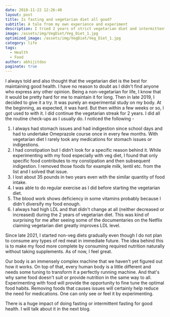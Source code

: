 ```yaml
---
date: 2018-11-22 12:26:40
layout: post
title: Is fasting and vegetarian diet all good?
subtitle: A tale from my own experience and experiment
description: I tried 2 years of strict vegetarian diet and intermittent fasting and this is what I learned.
image: /assets/img/VegDiet/Veg_Diet_1.jpg
optimized_image: /assets/img/VegDiet/Veg_Diet_1.jpg
category: life
tags:
  - Health
  - Food
author: abhijitdas
paginate: true
---
```

I always told and also thought that the vegetarian diet is the best for maintaining good health. I have no reason to doubt as I didn't find anyone who express any other opinion. Being a non-vegetarian for life, I know that it would be pretty hard for me to maintain it for long. Then in late 2019, I decided to give it a try. It was purely an experimental study on my body. At the beginning, as expected, it was hard. But then within a few weeks or so, I got used to with it. I did continue the vegetarian streak for 2 years. I did all the routine check-ups as I usually do. I noticed the following -

1.	I always had stomach issues and had indigestion since school days and had to undertake Omeprazole course once in every few months. With vegetarian diet I rarely took any medications for stomach issues or indigestions.
2.	I had constipation but I didn’t look for a specific reason behind it. While experimenting with my food especially with veg diet, I found that only specific food contributes to my constipation and then subsequent indigestion. I removed those foods for example milk, lentil etc. from the list and I solved that issue.
3.	I lost about 35 pounds in two years even with the similar quantity of food intake.
4.	I was able to do regular exercise as I did before starting the vegetarian diet.
5. The blood work shows deficiency in some vitamins probably because I didn't diversify my food enough.
6. I always had high LDL and that didn't change at all (neither decreased or increased) during the 2 years of vegetarian diet. This was kind of surprising for me after seeing some of the documentaries on the Netflix claiming vegetarian diet greatly improves LDL level.

Since late 2021, I started non-veg diets gradually even though I do not plan to consume any types of red meat in immediate future. The idea behind this is to make my food more complete by consuming required nutrition naturally without taking supplements. As of now, I feel great.

Our body is an immensely complex machine that we haven’t yet figured out how it works. On top of that, every human body is a little different and needs some tuning to transform it a perfectly running machine. And that's why same food doesn't suit or provide nutrition in the same way to all. Experimenting with food will provide the opportunity to fine tune the optimal food habits. Removing foods that causes issues will certainly help reduce the need for medications. One can only see or feel it by experimenting.

There is a huge impact of doing fasting or intermittent fasting for good health. I will talk about it in the next blog.
